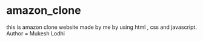 # amazon_clone
this is amazon clone website made by me by using html , css and javascript.
Author = Mukesh Lodhi
